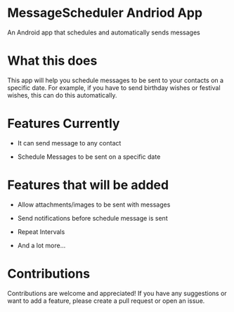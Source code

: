 # MessageScheduler Andriod App
An Android app that schedules and automatically sends messages

# What this does
This app will help you schedule messages to be sent to your contacts on a specific date. For example, if you have to send birthday wishes or festival wishes, this can do this automatically.

# Features Currently
- It can send message to any contact

- Schedule Messages to be sent on a specific date

# Features that will be added
- Allow attachments/images to be sent with messages

- Send notifications before schedule message is sent

- Repeat Intervals 

- And a lot more...

# Contributions
Contributions are welcome and appreciated! If you have any suggestions or want to add a feature, please create a pull request or open an issue.
